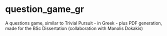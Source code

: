 question_game_gr
================

A questions game, similar to Trivial Pursuit - in Greek - plus PDF generation, made for the BSc Dissertation (collaboration with Manolis Dokakis)
